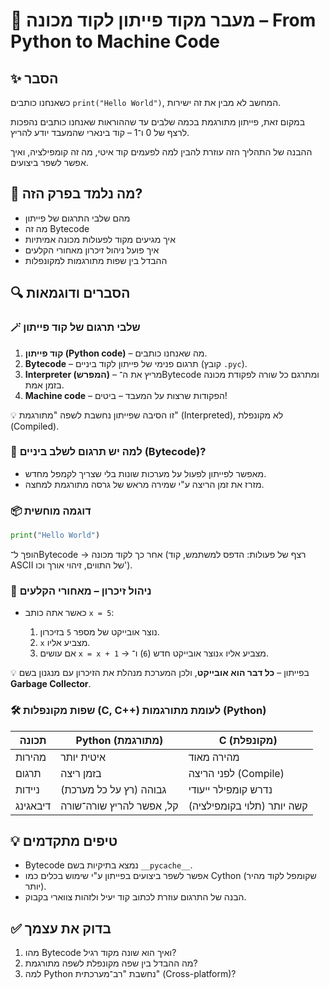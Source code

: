 # 📘 מעבר מקוד פייתון לקוד מכונה – From Python to Machine Code

## ✨ הסבר
כשאנחנו כותבים `print("Hello World")`, המחשב לא מבין את זה ישירות. 

במקום זאת, פייתון מתורגמת בכמה שלבים עד שההוראות שאנחנו כותבים נהפכות לרצף של 0 ו־1 – קוד בינארי שהמעבד יודע להריץ. 

ההבנה של התהליך הזה עוזרת להבין למה לפעמים קוד איטי, מה זה קומפילציה, ואיך אפשר לשפר ביצועים.

## 🧠 מה נלמד בפרק הזה?
- מהם שלבי התרגום של פייתון
- מה זה Bytecode
- איך מגיעים מקוד לפעולות מכונה אמיתיות
- איך פועל ניהול זיכרון מאחורי הקלעים
- ההבדל בין שפות מתורגמות למקונפלות

## 🔍 הסברים ודוגמאות

### 🪄 שלבי תרגום של קוד פייתון
1. **קוד פייתון (Python code)** – מה שאנחנו כותבים.
2. **Bytecode** – תרגום פנימי של פייתון לקוד ביניים (קובץ `.pyc`).
3. **Interpreter (המפרש)** – מריץ את ה־Bytecode ומתרגם כל שורה לפקודת מכונה בזמן אמת.
4. **Machine code** – הפקודות שרצות על המעבד – ביטים!

💡 זו הסיבה שפייתון נחשבת לשפה "מתורגמת" (Interpreted), לא מקונפלת (Compiled).

### 🔁 למה יש תרגום לשלב ביניים (Bytecode)?
- מאפשר לפייתון לפעול על מערכות שונות בלי שצריך לקמפל מחדש.
- מזרז את זמן הריצה ע"י שמירה מראש של גרסה מתורגמת למחצה.

### 📦 דוגמה מוחשית
```python
print("Hello World")
````

הופך ל־Bytecode → אחר כך לקוד מכונה (רצף של פעולות: הדפס למשתמש, קוד ASCII של התווים, זיהוי אורך וכו').

### 🧠 ניהול זיכרון – מאחורי הקלעים

* כאשר אתה כותב `x = 5`:

  1. נוצר אובייקט של מספר `5` בזיכרון.
  2. `x` מצביע אליו.
  3. אם עושים `x = x + 1` → נוצר אובייקט חדש (`6`) ו־`x` מצביע אליו.

💡 בפייתון – **כל דבר הוא אובייקט**, ולכן המערכת מנהלת את הזיכרון עם מנגנון בשם **Garbage Collector**.

### 🛠 שפות מקונפלות (C, C++) לעומת מתורגמות (Python)

| תכונה    | Python (מתורגמת)         | C (מקונפלת)                |
| -------- | ------------------------ | -------------------------- |
| מהירות   | איטית יותר               | מהירה מאוד                 |
| תרגום    | בזמן ריצה                | לפני הריצה (Compile)       |
| ניידות   | גבוהה (רץ על כל מערכת)   | נדרש קומפילר ייעודי        |
| דיבאגינג | קל, אפשר להריץ שורה־שורה | קשה יותר (תלוי בקומפילציה) |

## 💡 טיפים מתקדמים

* Bytecode נמצא בתיקיות בשם `__pycache__`.
* אפשר לשפר ביצועים בפייתון ע"י שימוש בכלים כמו Cython (שקומפל לקוד מהיר יותר).
* הבנה של התרגום עוזרת לכתוב קוד יעיל ולזהות צווארי בקבוק.

## ✅ בדוק את עצמך

1. מהו Bytecode ואיך הוא שונה מקוד רגיל?
2. מה ההבדל בין שפה מקונפלת לשפה מתורגמת?
3. למה Python נחשבת "רב־מערכתית" (Cross-platform)?

